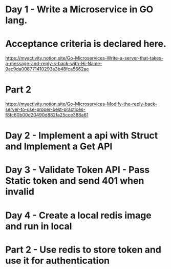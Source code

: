 # Day 1 - Write a Microservice in GO lang.
# Acceptance criteria is declared here.
https://myactivity.notion.site/Go-Microservices-Write-a-server-that-takes-a-message-and-reply-s-back-with-Hi-Name-9ac9da008771410293a3b48fca5662ae
# Part 2 
https://myactivity.notion.site/Go-Microservices-Modify-the-reply-back-server-to-use-proper-best-practices-f8fc60b00d20490d882fa25cce386a61

# Day 2 - Implement a api with Struct and Implement a Get API 

# Day 3 - Validate Token API - Pass Static token and send 401 when invalid

# Day 4 - Create a local redis image and run in local 

# Part 2 - Use redis to store token and use it for authentication
